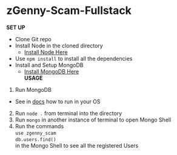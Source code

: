 # zGenny-Scam-Fullstack

**SET UP**

- Clone Git repo
- Install Node in the cloned directory
  - [Install Node Here](https://nodejs.org/it/download/)
- Use `npm install` to install all the dependencies
- Install and Setup MongoDB
  - [Install MongoDB Here](https://docs.mongodb.com/manual/installation/)  
    **USAGE**

1. Run MongoDB

- See in [docs](https://docs.mongodb.com/manual/installation/) how to run in your OS

2. Run `node .` from terminal into the directory
3. Run `mongo` in another instance of terminal to open Mongo Shell
4. Run the commands  
   `use zgenny_scam`  
   `db.users.find()`  
   in the Mongo Shell to see all the registered Users
